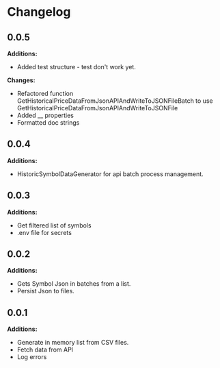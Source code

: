 # Changelog

## 0.0.5

**Additions:**

- Added test structure - test don't work yet.

**Changes:**

- Refactored function GetHistoricalPriceDataFromJsonAPIAndWriteToJSONFileBatch to use GetHistoricalPriceDataFromJsonAPIAndWriteToJSONFile
- Added \_\_ properties
- Formatted doc strings

## 0.0.4

**Additions:**

- HistoricSymbolDataGenerator for api batch process management.

## 0.0.3

**Additions:**

- Get filtered list of symbols
- .env file for secrets

## 0.0.2

**Additions:**

- Gets Symbol Json in batches from a list.
- Persist Json to files.

## 0.0.1

**Additions:**

- Generate in memory list from CSV files.
- Fetch data from API
- Log errors
